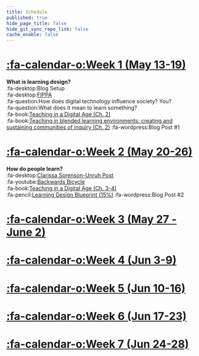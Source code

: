 ```yaml
---
title: Schedule
published: true
hide_page_title: false
hide_git_sync_repo_link: false
cache_enable: false
---
```


# [:fa-calendar-o:Week 1 (May 13-19)](http://edtechuvic.ca/edci335/blog/week-1-may-13-20/)

**What is learning design?**<br>
:fa-desktop:Blog Setup<br>
:fa-desktop:[FIPPA](https://www.oipc.bc.ca/guidance-documents/1427)<br>
:fa-question:How does digital technology influence society? You?<br>
:fa-question:What does it mean to learn something?<br>
:fa-book:[Teaching in a Digital Age (Ch. 2)](https://opentextbc.ca/teachinginadigitalage)<br>
:fa-book:[Teaching in blended learning environments: creating and sustaining communities of inquiry (Ch. 2)](http://aupress.ca/index.php/books/120229) :fa-wordpress:Blog Post #1<br>

# [:fa-calendar-o:Week 2 (May 20-26)](http://edtechuvic.ca/edci335/blog/week-2-may-20-26/)

**How do people learn?**<br>
:fa-desktop:[Clarissa Sorenson-Unruh Post](https://clarissasorensenunruh.com/2019/04/20/5r-adult-learning-assignment-learning-the-neuroscience-and-the-neuromyths/)<br>
:fa-youtube:[Backwards Bicycle](https://www.youtube.com/watch?v=MFzDaBzBlL0)<br>
:fa-book:[Teaching in a Digital Age (Ch. 3-4)](https://opentextbc.ca/teachinginadigitalage)<br>
:fa-pencil:[Learning Design Blueprint (15%)](http://edtechuvic.ca/edci335/assignments/learning-design-blueprint/) :fa-wordpress:Blog Post #2<br>

# [:fa-calendar-o:Week 3 (May 27 - June 2)](http://edtechuvic.ca/edci335/blog/week-3-may-27-june-2/)

# [:fa-calendar-o:Week 4 (Jun 3-9)](http://edtechuvic.ca/edci335/blog/week-4-june-3-9/)

# [:fa-calendar-o:Week 5 (Jun 10-16)](http://edtechuvic.ca/edci335/blog/week-5-june-10-16/)

# [:fa-calendar-o:Week 6 (Jun 17-23)](http://edtechuvic.ca/edci335/blog/week-6-june-17-23/)

# [:fa-calendar-o:Week 7 (Jun 24-28)](http://edtechuvic.ca/edci335/blog/week-7-june-24-28/)

